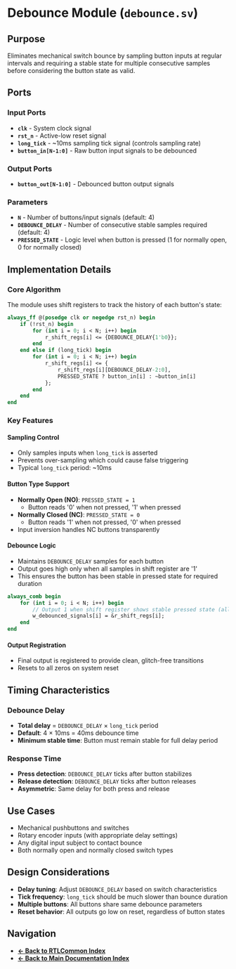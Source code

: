 # Debounce Module (`debounce.sv`)

## Purpose
Eliminates mechanical switch bounce by sampling button inputs at regular intervals and requiring a stable state for multiple consecutive samples before considering the button state as valid.

## Ports

### Input Ports
- **`clk`** - System clock signal
- **`rst_n`** - Active-low reset signal  
- **`long_tick`** - ~10ms sampling tick signal (controls sampling rate)
- **`button_in[N-1:0]`** - Raw button input signals to be debounced

### Output Ports
- **`button_out[N-1:0]`** - Debounced button output signals

### Parameters
- **`N`** - Number of buttons/input signals (default: 4)
- **`DEBOUNCE_DELAY`** - Number of consecutive stable samples required (default: 4)
- **`PRESSED_STATE`** - Logic level when button is pressed (1 for normally open, 0 for normally closed)

## Implementation Details

### Core Algorithm
The module uses shift registers to track the history of each button's state:

```systemverilog
always_ff @(posedge clk or negedge rst_n) begin
    if (!rst_n) begin
        for (int i = 0; i < N; i++) begin
            r_shift_regs[i] <= {DEBOUNCE_DELAY{1'b0}};
        end
    end else if (long_tick) begin
        for (int i = 0; i < N; i++) begin
            r_shift_regs[i] <= {
                r_shift_regs[i][DEBOUNCE_DELAY-2:0], 
                PRESSED_STATE ? button_in[i] : ~button_in[i]
            };
        end
    end
end
```

### Key Features

#### Sampling Control
- Only samples inputs when `long_tick` is asserted
- Prevents over-sampling which could cause false triggering
- Typical `long_tick` period: ~10ms

#### Button Type Support
- **Normally Open (NO)**: `PRESSED_STATE = 1`
  - Button reads '0' when not pressed, '1' when pressed
- **Normally Closed (NC)**: `PRESSED_STATE = 0`  
  - Button reads '1' when not pressed, '0' when pressed
- Input inversion handles NC buttons transparently

#### Debounce Logic
- Maintains `DEBOUNCE_DELAY` samples for each button
- Output goes high only when all samples in shift register are '1'
- This ensures the button has been stable in pressed state for required duration

```systemverilog
always_comb begin
    for (int i = 0; i < N; i++) begin
        // Output 1 when shift register shows stable pressed state (all 1s)
        w_debounced_signals[i] = &r_shift_regs[i];
    end
end
```

#### Output Registration
- Final output is registered to provide clean, glitch-free transitions
- Resets to all zeros on system reset

## Timing Characteristics

### Debounce Delay
- **Total delay** = `DEBOUNCE_DELAY` × `long_tick` period
- **Default**: 4 × 10ms = 40ms debounce time
- **Minimum stable time**: Button must remain stable for full delay period

### Response Time
- **Press detection**: `DEBOUNCE_DELAY` ticks after button stabilizes
- **Release detection**: `DEBOUNCE_DELAY` ticks after button releases
- **Asymmetric**: Same delay for both press and release

## Use Cases
- Mechanical pushbuttons and switches
- Rotary encoder inputs (with appropriate delay settings)
- Any digital input subject to contact bounce
- Both normally open and normally closed switch types

## Design Considerations
- **Delay tuning**: Adjust `DEBOUNCE_DELAY` based on switch characteristics
- **Tick frequency**: `long_tick` should be much slower than bounce duration
- **Multiple buttons**: All buttons share same debounce parameters
- **Reset behavior**: All outputs go low on reset, regardless of button states

## Navigation

- **[← Back to RTLCommon Index](index.md)**
- **[← Back to Main Documentation Index](../../index.md)**
